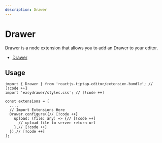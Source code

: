 ```yaml
---
description: Drawer
---
```


# Drawer

Drawer is a node extension that allows you to add an Drawer to your editor.

- [Drawer](https://easydrawer.vercel.app/)

## Usage

```tsx
import { Drawer } from 'reactjs-tiptap-editor/extension-bundle'; // [!code ++]
import 'easydrawer/styles.css'; // [!code ++]

const extensions = [
  ...,
  // Import Extensions Here
  Drawer.configure({// [!code ++]
    upload: (file: any) => {// [!code ++]
      // upload file to server return url
    },// [!code ++]
  }),// [!code ++]
];
```
